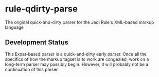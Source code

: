 # rule-qdirty-parse
The original quick-and-dirty parser for the Jedi Rule's XML-based markup language

## Development Status
This Expat-based parser is a quick-and-dirty early parser. Once all the specifics of how
the markup tagset is to work are congealed, work on a long-term parser may possibly
begin. However, it will probably not be a continuation of this parser.
